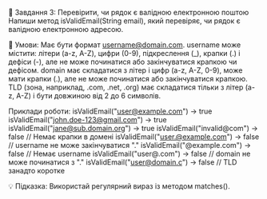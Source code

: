 🔹 Завдання 3: Перевірити, чи рядок є валідною електронною поштою
Напиши метод isValidEmail(String email), який перевіряє,
чи рядок є валідною електронною адресою.

📌 Умови:
Має бути формат username@domain.com.
username може містити: літери (a-z, A-Z), цифри (0-9), підкреслення (_),
крапки (.) і дефіси (-), але не може починатися або закінчуватися крапкою чи дефісом.
domain має складатися з літер і цифр (a-z, A-Z, 0-9), може мати крапки (.),
але не може починатися або закінчуватися крапкою.
TLD (зона, наприклад, .com, .net, .org) має складатися тільки з літер (a-z, A-Z)
і бути довжиною від 2 до 6 символів.


Приклади роботи:
isValidEmail("user@example.com")       -> true
isValidEmail("john.doe-123@gmail.com") -> true
isValidEmail("jane@sub.domain.org")    -> true
isValidEmail("invalid@com")            -> false  // Немає крапки в домені
isValidEmail("user.@example.com")      -> false  // username не може закінчуватися "."
isValidEmail("@example.com")           -> false  // Немає username
isValidEmail("user@.com")              -> false  // domain не може починатися з "."
isValidEmail("user@domain.c")          -> false  // TLD занадто коротке

💡 Підказка:
Використай регулярний вираз із методом matches().